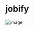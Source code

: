 # j o b i f y 
 
![image](https://github.com/user-attachments/assets/050c6d9d-e54d-4edd-a589-49c6f293cfbf)

 
